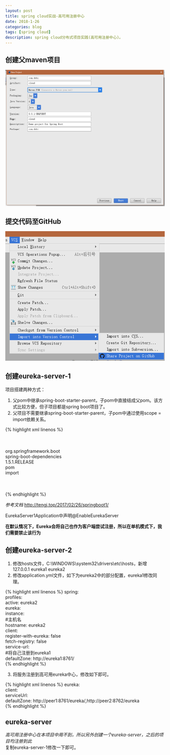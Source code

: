 ```yaml
---
layout: post
title: spring cloud实战-高可用注册中心
date: 2018-1-26
categories: blog
tags: [spring cloud]
description: spring cloud分布式项目实践(高可用注册中心)。
---
```


## 创建父maven项目  
<img src="/img/cloud1-1.png" />

## 提交代码至GitHub
<img src="/img/cloud1-2.png" />

## 创建eureka-server-1
项目搭建两种方式：
1. 父pom中继承spring-boot-starter-parent，子pom中直接结成父pom。该方式比较方便，但子项目都是spring boot项目了。
2. 父项目不需要继承spring-boot-starter-parent，子pom中通过使用scope = import依赖关系。  

{% highlight xml linenos %}
<dependencyManagement>  
     <dependencies>  
            <dependency>  
                <!-- Import dependency management from Spring Boot -->  
                <groupId>org.springframework.boot</groupId>  
                <artifactId>spring-boot-dependencies</artifactId>  
                <version>1.5.1.RELEASE</version>  
                <type>pom</type>  
                <scope>import</scope>  
            </dependency>     
    </dependencies>  
</dependencyManagement>  
{% endhighlight %}

*参考文档* <http://tengj.top/2017/02/26/springboot1/>

EurekaServer1Application中声明@EnableEurekaServer

**在默认情况下，Eureka会将自己也作为客户端尝试注册，所以在单机模式下，我们需要禁止该行为**

## 创建eureka-server-2
1. 修改hosts文件，C:\WINDOWS\system32\drivers\etc\hosts，新增  
127.0.0.1 eureka1 eureka2  
2. 修改application.yml文件，如下为eureka2中的部分配置，eureka1修改同理。  

{% highlight xml linenos %}
spring:  
        profiles:  
            active: eureka2  
    eureka:  
        instance:  
            #主机名  
            hostname: eureka2  
        client:  
            register-with-eureka: false  
            fetch-registry: false  
            service-url:  
                #将自己注册到eureka1  
                defaultZone: http://eureka1:8761/  
{% endhighlight %}

3. 将服务注册到高可用eureka中心，修改如下即可。 

{% highlight xml linenos %}
eureka:  
  client:  
    serviceUrl:  
      defaultZone: http://peer1:8761/eureka/,http://peer2:8762/eureka  
{% endhighlight %}

## eureka-server
*高可用注册中心在本项目中用不到，所以另外创建一个eureka-server，之后的项目均注册到此*  
复制eureka-server-1修改一下即可。
